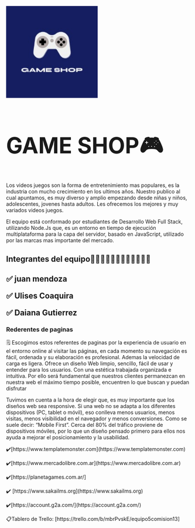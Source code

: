 <div aling="center"><img width="250px" src="/public/images/logo.jpg" alt="Logo Game Shop">
<h1 text-aling="center" style="font-size: 60px;"> GAME SHOP🎮<h1>
</div>

<p>Los videos juegos son la forma de entretenimiento mas populares, es la industria con mucho crecimiento en los ultimos años. Nuestro publico al cual apuntamos, es muy diverso y amplio empezando desde niñas y niños, adolescentes, jovenes hasta adultos. Les ofrecemos los mejores y muy variados videos juegos.</p>
<p>El equipo está conformado por estudiantes de Desarrollo Web Full Stack, utilizando Node.Js que, es un entorno en tiempo de ejecución multiplataforma para la capa del servidor, basado en JavaScript, utilizado por las marcas mas importante del mercado.</p>


<H2> Integrantes del equipo🧑🏽‍💻👨🏽‍💻👩🏽‍💻👨🏽‍💻<h2> 


<p>✅ juan mendoza</p>

<p>✅ Ulises Coaquira</p>

<p>✅ Daiana Gutierrez</p>

<h3>Rederentes de paginas</h3>

<p>🗒️ Escogimos estos referentes de paginas por la experiencia de usuario en el entorno online al visitar las páginas, en cada momento su navegación es fácil, ordenada y su elaboración es profesional. Ademas la velocidad de carga es ligera. Ofrece un diseño Web limpio, sencillo, fácil de usar y entender para los usuarios. Con una estética trabajada organizada e intuitiva. Por ello será fundamental que nuestros clientes permanezcan en nuestra web el máximo tiempo posible, encuentren lo que buscan y puedan disfrutar</p>

<p>Tuvimos en cuenta a la hora de elegir que, es muy importante que los diseños web sea responsive. Si una web no se adapta a los diferentes dispositivos (PC, tablet o móvil), eso conlleva menos usuarios, menos visitas, menos visibilidad en el navegador y menos conversiones. Como se suele decir: “Mobile First”. Cerca del 80% del tráfico proviene de dispositivos móviles, por lo que un diseño pensado primero para ellos nos ayuda a mejorar el posicionamiento y la usabilidad.</p>

<p>✔️[https://www.templatemonster.com](https://www.templatemonster.com)</p>

<p>✔️[https://www.mercadolibre.com.ar](https://www.mercadolibre.com.ar)</p>

<p>✔️[https://planetagames.com.ar/]</p>

<p>✔️ [https://www.sakailms.org](https://www.sakailms.org)</p>

<p>✔️[https://account.g2a.com/](https://account.g2a.com/)</p>


 <p>📋Tablero de Trello: [https://trello.com/b/mbrPvskE/equipo5comision13]</p>

